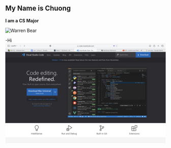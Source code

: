 ## My Name is Chuong

**I am a CS Major**

![Warren Bear](https://ghosty-production.s3.amazonaws.com/fotospot_spots/Warren-Bear-Fotospot_cad76aae81db894fda4874dd7d6cecb6/large.jpg)

-Hi
<img src="Step-1.png" alt="Image-1">
